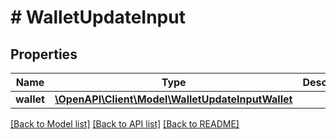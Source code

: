 # # WalletUpdateInput

## Properties

Name | Type | Description | Notes
------------ | ------------- | ------------- | -------------
**wallet** | [**\OpenAPI\Client\Model\WalletUpdateInputWallet**](WalletUpdateInputWallet.md) |  |

[[Back to Model list]](../../README.md#models) [[Back to API list]](../../README.md#endpoints) [[Back to README]](../../README.md)

